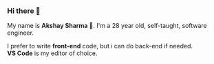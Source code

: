 ### Hi there 👋

My name is **Akshay Sharma 🦄**. I'm a 28 year old, self-taught, software engineer.

I prefer to write **front-end** code, but i can do back-end if needed.  
**VS Code** is my editor of choice.
